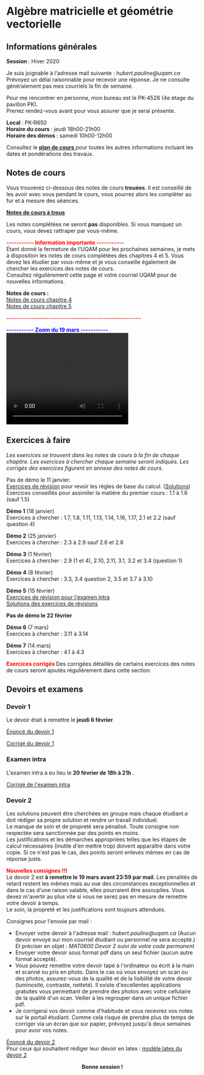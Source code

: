 # Algèbre matricielle et géométrie vectorielle

## Informations générales

<b> Session </b> : Hiver 2020  <br>

Je suis joignable à l'adresse mail suivante : <i> hubert.pauline<span></span><span>@</span><span></span>uqam<span>.</span><span>ca</span><span class="border"> </span> </i> <br/>
Prévoyez un délai raisonnable pour recevoir une réponse. Je ne consulte généralement pas mes courriels la fin de semaine.

Pour me rencontrer en personne, mon bureau est le PK-4528 (4e étage du pavillon PK). <br>
Prenez rendez-vous avant pour vous assurer que je serai présente. 


<b> Local </b> : PK-R650 <br>
<b> Horaire du cours </b> : jeudi 18h00-21h00 <br>
<b> Horaire des démos </b> : samedi 10h00-12h00

Consultez le [<b> plan de cours</b> ](mat0600/plan_de_cours.pdf) pour toutes les autres informations incluant les dates et pondérations des travaux. 

## Notes de cours

Vous trouverez ci-dessous des notes de cours **trouées**. Il est conseillé de les avoir avec vous pendant le cours, vous pourrez alors les compléter au fur et à mesure des séances.

[<b> Notes de cours à trous</b> ](mat0600/notesMAT0600.pdf)

Les notes complétées ne seront **pas** disponibles. Si vous manquez un cours, vous devez rattraper par vous-même.

<font color="red"><b> ----------- </b></font> 
<font color="red"><b> Information importante </b></font>
<font color="red"><b>  ----------- </b></font> <br>
Étant donné la fermeture de l'UQAM pour les prochaines semaines, je mets à disposition les notes de cours complétées des chapitres 4 et 5. Vous devez les étudier par vous-même et je vous conseille également de chercher les exercices des notes de cours. <br>
Consultez régulièrement cette page et votre courriel UQAM pour de nouvelles informations.
 
<b> Notes de cours : </b> <br>
[Notes de cours chapitre 4](mat0600/notes_chap4.pdf) <br>
[Notes de cours chapitre 5](mat0600/notes_chap5.pdf)

<font color="red"><b>  ------------------------------------------------------ </b></font>

<font color="blue"><b> ----------- </b></font> 
<font color="blue"><b> Zoom du 19 mars </b></font>
<font color="blue"><b>  ----------- </b></font> <br>
 <video width="320" height="240" controls>
  <source src="zoom_1.mp4" type="video/mp4">
Your browser does not support the video tag.
</video> 

## Exercices à faire

<i>Les exercices se trouvent dans les notes de cours à la fin de chaque chapitre. Les exercices à chercher chaque semaine seront indiqués. Les corrigés des exercices figurent en annexe des notes de cours. </i>

Pas de démo le 11 janvier. <br>
[Exercices de révision](mat0600/exercices_revision.pdf) pour revoir les règles de base du calcul. 
([Solutions](mat0600/solutions_exercices_revision.pdf)) <br>
Exercices conseillés pour assimiler la matière du premier cours : 1.1 à 1.6 (sauf 1.5) <br>

<b>Démo 1</b> (18 janvier) <br>
Exercices à chercher : 1.7, 1.8, 1.11, 1.13, 1.14, 1.16, 1.17, 2.1 et 2.2 (sauf question 4)

<b>Démo 2</b> (25 janvier) <br>
Exercices à chercher : 2.3 à 2.9 sauf 2.6 et 2.8

<b>Démo 3</b> (1 février) <br>
Exercices à chercher : 2.9 (1 et 4), 2.10, 2.11, 3.1, 3.2 et 3.4 (question 1)

<b>Démo 4</b> (8 février) <br>
Exercices à chercher : 3.3, 3.4 question 2, 3.5 et 3.7 à 3.10

<b>Démo 5</b> (15 février) <br>
[Exercices de révision pour l'examen intra](mat0600/revision_intra.pdf)  <br>
[Solutions des exercices de révisions](mat0600/solutions_revision_intra.pdf)

<b> Pas de démo le 22 février </b>

<b>Démo 6</b> (7 mars) <br>
Exercices à chercher : 3.11 à 3.14

<b>Démo 7</b> (14 mars) <br>
Exercices à chercher : 4.1 à 4.3

<font color="red"><b> Exercices corrigés </b></font>
Des corrigées détaillés de certains exercices des notes de cours seront ajoutés régulièrement dans cette section. 

<!--
Démo 1 (18 janvier) : 1.7, 1.8, 1.11, 1.13, 1.14, 1.16, 1.17, 2.1 et 2.2 (sauf question 4.)
Démo 2 (25 janvier) : 2.2 (question 4), 2.3 à 2.8
Démo 3 (1 février) : 2.10 et 2.11, 3.1, 3.2 et 3.4 question 1
Démo 4 (8 février) : 3.3, 3.4 question 2, 3.5 et 3.7 à 3.10
15 février : révisions
22 février : annulée? (post intra)
29 février : relâche
Démo 5 (7 mars) : 3.11 à 3.14
Démo 6 (14 mars) : 4.1 à 4.3
Démo 7 (21 mars) : 4.4 à 4.6
Démo 8 (28 mars) : 4.7, 4.9 et 5. ... 
Démo 9 (4 avril) : 
11 avril : Pâques
Démo 10 (18 avril) 
-->

## Devoirs et examens

### Devoir 1

Le devoir était à remettre le <b>jeudi 6 février</b>. <br>
<!-- en classe ou au secrétariat du département de mathématiques au plus tard à 17:00. Tout retard non autorisé à l'avance sera pénalisé de 10% par jour de retard à partir du vendredi matin. <br>
Les solutions peuvent être cherchées en groupe mais chaque étudiant.e doit rédiger sa propre solution et rendre un travail individuel. <br>
Le manque de soin et de propreté sera pénalisé. Merci de rendre votre devoir sur des feuilles mobiles (blanches ou lignées mais non arrachées d'un cachier) et de l'agrapher (des agrafeuses sont en usage libre dans toutes les bibliothèques de l'UQAM). <br>
Les justifications et les démarches appropriées telles que les étapes de calcul nécessaires (inutile d'en mettre trop) doivent apparaître dans votre copie. Si ce n'est pas le cas, des points seront enlevés mêmes en cas de réponse juste. -->
[Énoncé du devoir 1](mat0600/devoir1.pdf) <br>
<!-- [Modèle latex du devoir 1](mat0600/template_devoir1.zip) (Le dossier compressé contient le fichier latex à compléter avec vos solutions ainsi que les images nécessaires à la compilation.) -->
[Corrigé du devoir 1](mat0600/corrige_devoir1.pdf)

### Examen intra

L'examen intra a eu lieu le <b> 20 février de 18h à 21h </b>. <!-- Il dure 3h. <br>
Aucun document n'est pas autorisé. Vous avez droit à une calculatrice scientifique (pas de calculatrice graphique programmable). Je vous conseille d'apporter également une règle pour tracer les vecteurs. Les cellulaires sont interdits assurez-vous donc d'avoir votre calculatrice et une montre si besoin. <br>
Vous devez vous présenter à votre salle d'examen 10 min avant le début de l'examen afin que l'on puisse commencer à l'heure. Veillez à avoir avec vous votre carte étudiante ou une pièce d'identité avec photo. --> 

<!-- <b> Salles pour l'examen : </b> <br>
Ceux dont le nom de famille commencent par une lettre comprise entre A et H : PK-R650 <br>
Ceux dont le nom de famille commencent par une lettre comprise entre J et W : SH-3220 -->

[Corrigé de l'examen intra](mat0600/corrige_intra.pdf)

### Devoir 2

<!-- Le devoir 2 est <b>à remettre le 19 mars</b> en classe ou au secrétariat du <b><i>département de mathématiques</i></b> au plus tard à 17:00. Tout retard non autorisé à l'avance sera pénalisé de 10% par jour de retard à partir du vendredi matin. <br> -->
Les solutions peuvent être cherchées en groupe mais chaque étudiant.e doit rédiger sa propre solution et rendre un travail individuel. <br>
Le manque de soin et de propreté sera pénalisé. <!-- Merci de rendre votre devoir sur des feuilles mobiles (blanches ou lignées mais <b><i>non arrachées d'un cachier</i></b>) et de <b><i>l'agrapher</i></b> (des agrafeuses sont en usage libre dans toutes les bibliothèques de l'UQAM). --> Toute consigne non respectée sera sanctionnée par des points en moins. <br>
Les justifications et les démarches appropriées telles que les étapes de calcul nécessaires (inutile d'en mettre trop) doivent apparaître dans votre copie. Si ce n'est pas le cas, des points seront enlevés mêmes en cas de réponse juste.

<font color="red"><b> Nouvelles consignes !!! </b></font> <br>
Le devoir 2 est <b>à remettre le 19 mars avant 23:59 par mail</b>. Les pénalités de retard restent les mêmes mais au vue des circonstances exceptionnelles et dans le cas d'une raison valable, elles pourraient être assouplies. Vous devez m'avertir au plus vite si vous ne serez pas en mesure de remettre votre devoir à temps.<br>
Le soin, la propreté et les justifications sont toujours attendues. <br>

Consignes pour l'envoie par mail :
 - Envoyer votre devoir à l'adresse mail : <i> hubert.pauline<span></span><span>@</span><span></span>uqam<span>.</span><span>ca</span><span class="border"> </span> </i> (Aucun devoir envoyé sur mon courriel étudiant ou personnel ne sera accepté.) Et préciser en objet : <i> MAT0600 Devoir 2 *suivi de votre code permanent* </i>
 - Envoyer votre devoir sous format pdf dans un seul fichier (aucun autre format accepté).
 - Vous pouvez remettre votre devoir tapé à l'ordinateur ou écrit à la main et scanné ou pris en photo. Dans le cas où vous envoyez un scan ou des photos, assurez-vous de la qualité et de la lisibilité de votre devoir (luminosité, contraste, netteté). Il existe d'excellentes applications gratuites vous permettant de prendre des photos avec votre cellulaire de la qualité d'un scan. Veiller à les regrouper dans un unique fichier pdf. 
 - Je corrigerai vos devoir comme d'habitude et vous recevrez vos notes sur le portail étudiant. Comme cela risque de prendre plus de temps de corriger via un écran que sur papier, prévoyez jusqu'à deux semaines pour avoir vos notes.   

[Énoncé du devoir 2](mat0600/devoir2.pdf) <br>
Pour ceux qui souhaitent rédiger leur devoir en latex : [modèle latex du devoir 2](mat0600/template_devoir2.tex) 
<!-- [Corrigé du devoir 2](mat0600/corrige_devoir2.pdf) -->

 <div align="center">
  <b> Bonne session ! </b>
</div> 
